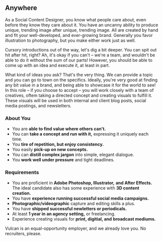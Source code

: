 ## Anywhere

As a Social Content Designer, you know what people care about, even before
they know they care about it. You have an uncanny ability to produce
unique, trending image after unique, trending image. All are created by
hand and fit your well-developed, and ever-growing brand. Generally you
favor illustration to photography, but you make either work just as well.

Cursory introductions out of the way, let's dig a bit deeper. You can spit
out hit after hit, right? Ah, it's okay if you can't – we're a team, and
wouldn't be able to do it without the sum of our parts! However, you
should be able to come up with an idea and execute it, at least in part.

What kind of ideas you ask? That's the very thing. We can provide a topic
and you can go to town on the specifics. Ideally, you're very good at
finding any bit value in a brand, and being able to showcase it for
the world to see! In this role – if you choose to accept – you will work
closely with a team of creatives, oftem taking a directed concept and
creating visuals to fulfill it. These visuals will be used in both
internal and client blog posts, social media postings, and newsletters.


### About You

* You are **able to find value where others can't.**
* You can **take a concept and run with it,** expressing it
  uniquely each time.
* You **tire of repetition, but enjoy consistency.**
* You easily **pick-up on new concepts.**
* You can **distill complex jargon** into simple, elegant dialogue.
* You **work well under pressure** and tight deadlines.


### Requirements

* You are proficient in **Adobe Photoshop, Illustrator,**
  **and After Effects.**
  The ideal candidate also has some experience with
  **3D content creation.**
* You have **experience running successful social media campaigns.**
* **Photographic/videographic** capture and editing skills a plus.
* You have **shipped successful newletters or periodicals.**
* At least **1 year in an agency setting,** or freelancing.
* Experience creating visuals for **print, digitial, and**
  **broadcast mediums.**


Vulcan is an equal-opportunity employer, and we already love you.
No recruiters, please.
